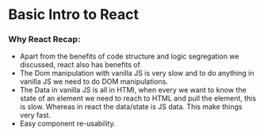 # Basic Intro to React

### Why React Recap:

* Apart from the benefits of code structure and logic segregation we discussed, react also has benefits of
* The Dom manipulation with vanilla JS is very slow and to do anything in vanilla JS we need to do DOM manipulations.
* The Data in vanilla JS is all in HTMl, when every we want to know the state of an element we need to reach to HTML and pull the element, this is slow. Whereas in react the data/state is JS data. This make things very fast.
* Easy component re-usability.
